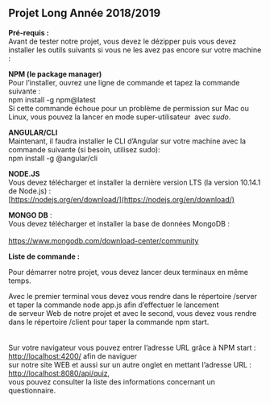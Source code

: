 

<h2>Projet Long Année 2018/2019</h2>



  
**Pré-requis :**  
Avant de tester notre projet, vous devez le dézipper puis vous devez installer les outils suivants si vous ne les avez pas encore sur votre machine :

**NPM (le package manager)**  
Pour l’installer, ouvrez une ligne de commande et tapez la commande suivante :  <br/>
npm install -g npm@latest  <br/>
Si cette commande échoue pour un problème de permission sur Mac ou Linux, vous pouvez la lancer en mode super-utilisateur  avec _sudo_.<br/>

**ANGULAR/CLI**  
Maintenant, il faudra installer le CLI d’Angular sur votre machine avec la commande suivante (si besoin, utilisez sudo):<br/>
npm install -g @angular/cli

**NODE.JS**  
Vous devez télécharger et installer la dernière version LTS (la version 10.14.1 de Node.js) : <br/> 
[https://nodejs.org/en/download/](https://nodejs.org/en/download/)<br/>

**MONGO DB** :  
Vous devez télécharger et installer la base de données MongoDB :<br/>  
<u>https://www.mongodb.com/download-center/community</u><br/>

**Liste de commande :**


Pour démarrer notre projet, vous devez lancer deux terminaux en même temps.<br/>

Avec le premier terminal vous devez vous rendre dans le répertoire /server et taper la commande node app.js afin d’effectuer le lancement <br/>de  serveur Web de notre projet et avec le second, vous devez vous rendre dans le répertoire /client pour taper la commande npm start.<br/>
<br/>
<br/>
Sur votre navigateur vous pouvez entrer l’adresse URL grâce à NPM start : [http://localhost:4200/](http://localhost:4200/) afin de naviguer <br/>sur notre site WEB et aussi sur un autre onglet en mettant l’adresse URL : [http://localhost:8080/api/quiz](http://localhost:8080/api/quiz),<br/> vous pouvez consulter la liste des informations concernant un questionnaire.